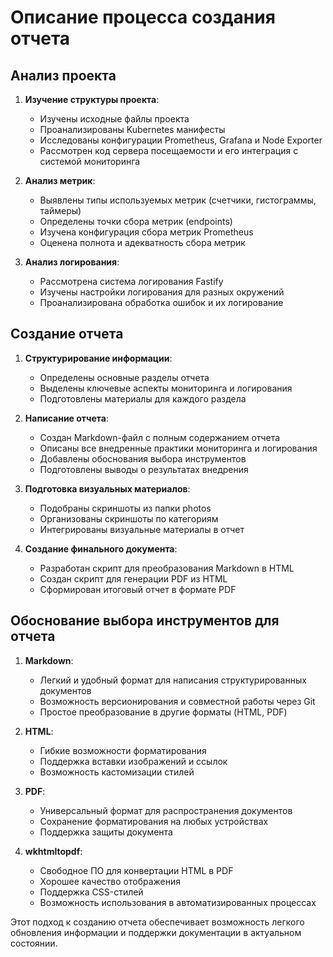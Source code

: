 # Описание процесса создания отчета

## Анализ проекта

1. **Изучение структуры проекта**:
   - Изучены исходные файлы проекта
   - Проанализированы Kubernetes манифесты
   - Исследованы конфигурации Prometheus, Grafana и Node Exporter
   - Рассмотрен код сервера посещаемости и его интеграция с системой мониторинга

2. **Анализ метрик**:
   - Выявлены типы используемых метрик (счетчики, гистограммы, таймеры)
   - Определены точки сбора метрик (endpoints)
   - Изучена конфигурация сбора метрик Prometheus
   - Оценена полнота и адекватность сбора метрик

3. **Анализ логирования**:
   - Рассмотрена система логирования Fastify
   - Изучены настройки логирования для разных окружений
   - Проанализирована обработка ошибок и их логирование

## Создание отчета

1. **Структурирование информации**:
   - Определены основные разделы отчета
   - Выделены ключевые аспекты мониторинга и логирования
   - Подготовлены материалы для каждого раздела

2. **Написание отчета**:
   - Создан Markdown-файл с полным содержанием отчета
   - Описаны все внедренные практики мониторинга и логирования
   - Добавлены обоснования выбора инструментов
   - Подготовлены выводы о результатах внедрения

3. **Подготовка визуальных материалов**:
   - Подобраны скриншоты из папки photos
   - Организованы скриншоты по категориям
   - Интегрированы визуальные материалы в отчет

4. **Создание финального документа**:
   - Разработан скрипт для преобразования Markdown в HTML
   - Создан скрипт для генерации PDF из HTML
   - Сформирован итоговый отчет в формате PDF

## Обоснование выбора инструментов для отчета

1. **Markdown**:
   - Легкий и удобный формат для написания структурированных документов
   - Возможность версионирования и совместной работы через Git
   - Простое преобразование в другие форматы (HTML, PDF)

2. **HTML**:
   - Гибкие возможности форматирования
   - Поддержка вставки изображений и ссылок
   - Возможность кастомизации стилей

3. **PDF**:
   - Универсальный формат для распространения документов
   - Сохранение форматирования на любых устройствах
   - Поддержка защиты документа

4. **wkhtmltopdf**:
   - Свободное ПО для конвертации HTML в PDF
   - Хорошее качество отображения
   - Поддержка CSS-стилей
   - Возможность использования в автоматизированных процессах

Этот подход к созданию отчета обеспечивает возможность легкого обновления информации и поддержки документации в актуальном состоянии. 